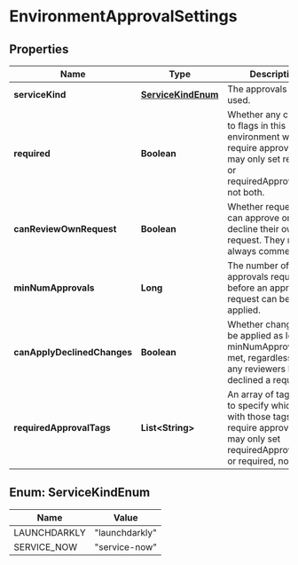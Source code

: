 
# EnvironmentApprovalSettings

## Properties
Name | Type | Description | Notes
------------ | ------------- | ------------- | -------------
**serviceKind** | [**ServiceKindEnum**](#ServiceKindEnum) | The approvals system used. |  [optional]
**required** | **Boolean** | Whether any changes to flags in this environment will require approval. You may only set required or requiredApprovalTags, not both. |  [optional]
**canReviewOwnRequest** | **Boolean** | Whether requesters can approve or decline their own request. They may always comment. |  [optional]
**minNumApprovals** | **Long** | The number of approvals required before an approval request can be applied. |  [optional]
**canApplyDeclinedChanges** | **Boolean** | Whether changes can be applied as long as minNumApprovals is met, regardless of if any reviewers have declined a request. |  [optional]
**requiredApprovalTags** | **List&lt;String&gt;** | An array of tags used to specify which flags with those tags require approval. You may only set requiredApprovalTags or required, not both. |  [optional]


<a name="ServiceKindEnum"></a>
## Enum: ServiceKindEnum
Name | Value
---- | -----
LAUNCHDARKLY | &quot;launchdarkly&quot;
SERVICE_NOW | &quot;service-now&quot;



